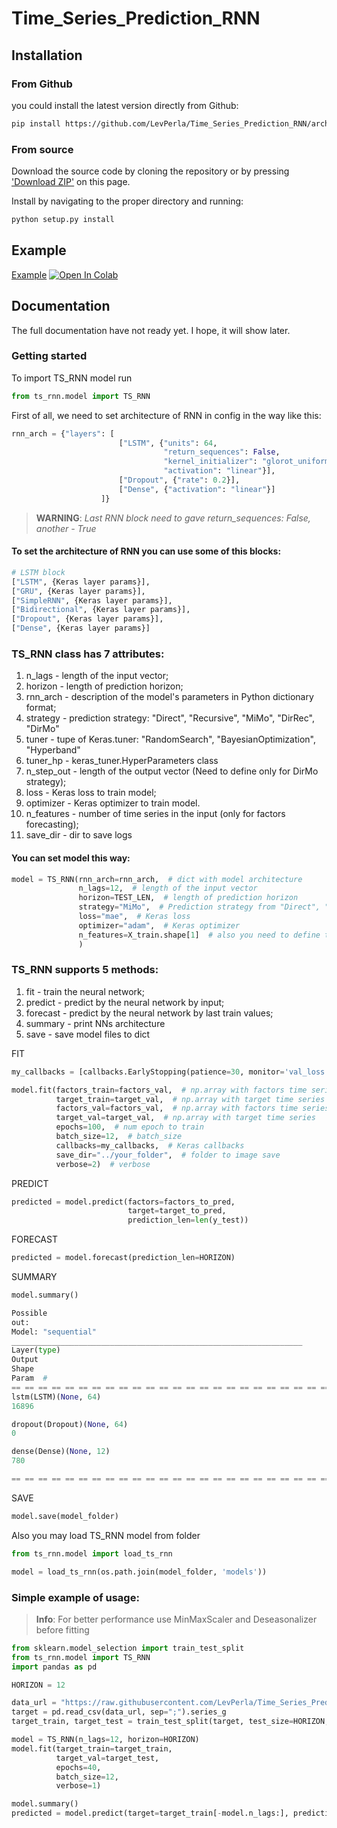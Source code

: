 # Time_Series_Prediction_RNN

## Installation

### From Github
you could install the latest version directly from Github:  
```sh
pip install https://github.com/LevPerla/Time_Series_Prediction_RNN/archive/master.zip
```

### From source
Download the source code by cloning the repository or by pressing ['Download ZIP'](https://github.com/pandas-profiling/pandas-profiling/archive/master.zip) on this page. 

Install by navigating to the proper directory and running:

```sh
python setup.py install
```
## Example
[Example](https://github.com/LevPerla/Time_Series_Prediction_RNN/blob/master/notebooks/Example.ipynb)
[![Open In Colab](https://colab.research.google.com/assets/colab-badge.svg)](https://colab.research.google.com/github/LevPerla/Time_Series_Prediction_RNN/blob/master/notebooks/Example.ipynb)


## Documentation
The full documentation have not ready yet. I hope, it will show later.

### Getting started
To import TS_RNN model run

```python
from ts_rnn.model import TS_RNN
```

First of all, we need to set architecture of RNN in config in the way like this:
```python
rnn_arch = {"layers": [
                        ["LSTM", {"units": 64,
                                  "return_sequences": False,
                                  "kernel_initializer": "glorot_uniform",
                                  "activation": "linear"}],
                        ["Dropout", {"rate": 0.2}],
                        ["Dense", {"activation": "linear"}]
                    ]}
```

> **WARNING**: *Last RNN block need to gave return_sequences: False, another - True*


#### To set the architecture of RNN you can use some of this blocks:
```python
# LSTM block
["LSTM", {Keras layer params}],
["GRU", {Keras layer params}],
["SimpleRNN", {Keras layer params}],
["Bidirectional", {Keras layer params}],
["Dropout", {Keras layer params}],
["Dense", {Keras layer params}]
```

### TS_RNN class has 7 attributes:

<ol>
<li>n_lags - length of the input vector;</li>
<li>horizon - length of prediction horizon;</li>
<li>rnn_arch - description of the model's parameters in Python dictionary format;</li>
<li>strategy - prediction strategy: "Direct", "Recursive", "MiMo", "DirRec", "DirMo"</li>
<li>tuner - tupe of Keras.tuner: "RandomSearch", "BayesianOptimization", "Hyperband"</li>
<li>tuner_hp - keras_tuner.HyperParameters class</li>
<li>n_step_out - length of the output vector (Need to define only for DirMo strategy);</li>
<li>loss - Keras loss to train model;</li>
<li>optimizer - Keras optimizer to train model.</li>
<li>n_features - number of time series in the input (only for factors forecasting);</li>
<li>save_dir - dir to save logs</li>
</ol>

#### You can set model this way:
```python
model = TS_RNN(rnn_arch=rnn_arch,  # dict with model architecture
               n_lags=12,  # length of the input vector
               horizon=TEST_LEN,  # length of prediction horizon
               strategy="MiMo",  # Prediction strategy from "Direct", "Recursive", "MiMo", "DirRec", "DirMo"
               loss="mae",  # Keras loss
               optimizer="adam",  # Keras optimizer
               n_features=X_train.shape[1]  # also you need to define this if use factors
               )
```

### TS_RNN supports 5 methods:

<ol>
<li>fit - train the neural network;</li>
<li>predict - predict by the neural network by input;</li>
<li>forecast - predict by the neural network by last train values;</li>
<li>summary - print NNs architecture</li>
<li>save - save model files to dict</li>
</ol>

FIT

```python
my_callbacks = [callbacks.EarlyStopping(patience=30, monitor='val_loss')]

model.fit(factors_train=factors_val,  # np.array with factors time series
          target_train=target_val,  # np.array with target time series
          factors_val=factors_val,  # np.array with factors time series
          target_val=target_val,  # np.array with target time series
          epochs=100,  # num epoch to train
          batch_size=12,  # batch_size
          callbacks=my_callbacks,  # Keras callbacks
          save_dir="../your_folder",  # folder to image save 
          verbose=2)  # verbose
```

PREDICT

```python
predicted = model.predict(factors=factors_to_pred,
                          target=target_to_pred,
                          prediction_len=len(y_test))
```

FORECAST

```python
predicted = model.forecast(prediction_len=HORIZON)
```

SUMMARY

```python
model.summary()
```

```python
Possible
out:
Model: "sequential"
_________________________________________________________________
Layer(type)
Output
Shape
Param  # 
== == == == == == == == == == == == == == == == == == == == == == == == == == == == == == == == =
lstm(LSTM)(None, 64)
16896

dropout(Dropout)(None, 64)
0

dense(Dense)(None, 12)
780

== == == == == == == == == == == == == == == == == == == == == == == == == == == == == == == == =
```

SAVE

```python
model.save(model_folder)
```

Also you may load TS_RNN model from folder

```python
from ts_rnn.model import load_ts_rnn

model = load_ts_rnn(os.path.join(model_folder, 'models'))
```

### Simple example of usage:

> **Info**: For better performance use MinMaxScaler and Deseasonalizer before fitting

```python
from sklearn.model_selection import train_test_split
from ts_rnn.model import TS_RNN
import pandas as pd

HORIZON = 12

data_url = "https://raw.githubusercontent.com/LevPerla/Time_Series_Prediction_RNN/master/data/series_g.csv"
target = pd.read_csv(data_url, sep=";").series_g
target_train, target_test = train_test_split(target, test_size=HORIZON, shuffle=False)

model = TS_RNN(n_lags=12, horizon=HORIZON)
model.fit(target_train=target_train,
          target_val=target_test,
          epochs=40,
          batch_size=12,
          verbose=1)

model.summary()
predicted = model.predict(target=target_train[-model.n_lags:], prediction_len=HORIZON)
```